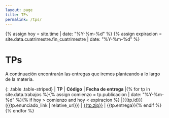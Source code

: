 ```yaml
---
layout: page
title: TPs
permalink: /tps/
---
```

{% assign hoy = site.time | date: "%Y-%m-%d" %}
{% assign expiracion = site.data.cuatrimestre.fin_cuatrimestre | date: "%Y-%m-%d" %}

TPs
=======

A continuación encontrarán las entregas que iremos planteando a lo largo de la
materia.

{: .table .table-striped}
| **TP**       | **Código**      | **Fecha de entrega** |{% for tp in site.data.trabajos %}{% assign comienzo = tp.publicacion | date: "%Y-%m-%d" %}{% if hoy > comienzo and hoy < expiracion %}
|[{{tp.id}}]({{tp.enunciado_link | relative_url}}) | [{{tp.zip}}]({{tp.zip_link}}) | {{tp.entrega}}{% endif %}{% endfor %}